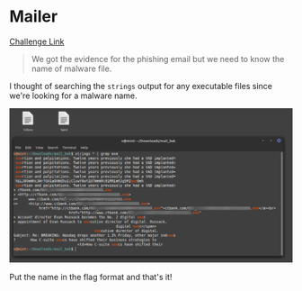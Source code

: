 **Mailer**
===================  
[Challenge Link](https://hubchallenges.s3-eu-west-1.amazonaws.com/Forensics/mail_bak.7z)  

> We got the evidence for the phishing email but we need to know the name of malware file. 

I thought of searching the `strings` output for any executable files since we're looking for a malware name.

![](images/mailer.png)  

Put the name in the flag format and that's it!
